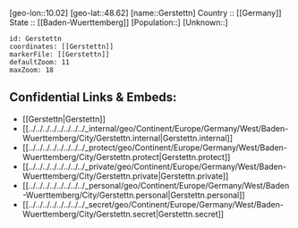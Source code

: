 ﻿---
location: [48.62,10.02] 
mapzoom: [7,12] 
mapmarker: city 
type: City
tags:
- geo/City


SpocWebEntityId: 30437
isDeleted: false
confidential: public

---
[geo-lon::10.02] 
[geo-lat::48.62] 
[name::Gerstettn] 
Country :: [[Germany]]  
State :: [[Baden-Wuerttemberg]] 
[Population::] 
[Unknown::] 


```leaflet
id: Gerstettn
coordinates: [[Gerstettn]] 
markerFile: [[Gerstettn]] 
defaultZoom: 11 
maxZoom: 18
```


## Confidential Links & Embeds: 
- [[Gerstettn|Gerstettn]]  
- [[../../../../../../../../_internal/geo/Continent/Europe/Germany/West/Baden-Wuerttemberg/City/Gerstettn.internal|Gerstettn.internal]] 
- [[../../../../../../../../_protect/geo/Continent/Europe/Germany/West/Baden-Wuerttemberg/City/Gerstettn.protect|Gerstettn.protect]] 
- [[../../../../../../../../_private/geo/Continent/Europe/Germany/West/Baden-Wuerttemberg/City/Gerstettn.private|Gerstettn.private]] 
- [[../../../../../../../../_personal/geo/Continent/Europe/Germany/West/Baden-Wuerttemberg/City/Gerstettn.personal|Gerstettn.personal]] 
- [[../../../../../../../../_secret/geo/Continent/Europe/Germany/West/Baden-Wuerttemberg/City/Gerstettn.secret|Gerstettn.secret]] 
